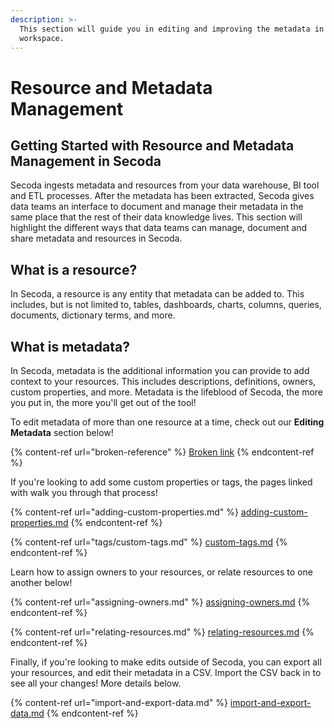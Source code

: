 ```yaml
---
description: >-
  This section will guide you in editing and improving the metadata in your
  workspace.
---
```


# Resource and Metadata Management

## **Getting Started with Resource and Metadata Management in Secoda** <a href="#h_3a4bfd6458" id="h_3a4bfd6458"></a>

Secoda ingests metadata and resources from your data warehouse, BI tool and ETL processes. After the metadata has been extracted, Secoda gives data teams an interface to document and manage their metadata in the same place that the rest of their data knowledge lives. This section will highlight the different ways that data teams can manage, document and share metadata and resources in Secoda.

## What is a resource?

In Secoda, a resource is any entity that metadata can be added to. This includes, but is not limited to, tables, dashboards, charts, columns, queries, documents, dictionary terms, and more.&#x20;

## What is metadata?

In Secoda, metadata is the additional information you can provide to add context to your resources. This includes descriptions, definitions, owners, custom properties, and more. Metadata is the lifeblood of Secoda, the more you put in, the more you'll get out of the tool!&#x20;

To edit metadata of more than one resource at a time, check out our **Editing Metadata** section below!

{% content-ref url="broken-reference" %}
[Broken link](broken-reference)
{% endcontent-ref %}

If you're looking to add some custom properties or tags, the pages linked with walk you through that process!

{% content-ref url="adding-custom-properties.md" %}
[adding-custom-properties.md](adding-custom-properties.md)
{% endcontent-ref %}

{% content-ref url="tags/custom-tags.md" %}
[custom-tags.md](tags/custom-tags.md)
{% endcontent-ref %}

Learn how to assign owners to your resources, or relate resources to one another below!

{% content-ref url="assigning-owners.md" %}
[assigning-owners.md](assigning-owners.md)
{% endcontent-ref %}

{% content-ref url="relating-resources.md" %}
[relating-resources.md](relating-resources.md)
{% endcontent-ref %}

Finally, if you're looking to make edits outside of Secoda, you can export all your resources, and edit their metadata in a CSV. Import the CSV back in to see all your changes! More details below.

{% content-ref url="import-and-export-data.md" %}
[import-and-export-data.md](import-and-export-data.md)
{% endcontent-ref %}

